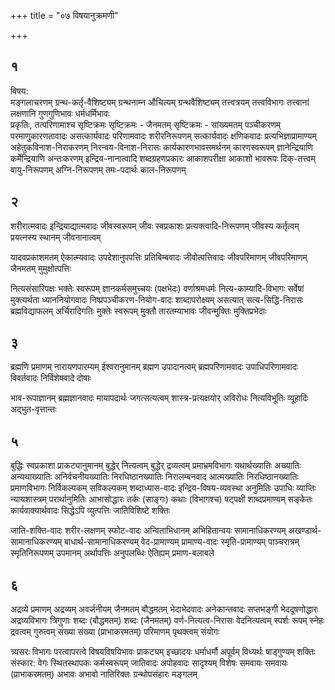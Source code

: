 +++
title = "०७ विषयानुक्रमणी"

+++
## १
विषय:  
मङ्गलाचरणम् 
ग्रन्थ-कर्तृ-वैशिष्ट्यम् 
ग्रन्थनाम्न औचित्यम् 
ग्रन्थवैशिष्ट्यम्
तत्त्वत्रयम् 
तत्त्वविभागः 
तत्त्वानां लक्षणानि 
गुणगुणिभावः 
धर्मधर्मिभावः  
प्रकृतिः, तत्परिणामाश्च
सृष्टिक्रमः
सृष्टिक्रमः - जैनमतम्
सृष्टिक्रमः - सांख्यमतम्
पञ्चीकरणम्
परमाणुकारणतावादः 
असत्कार्यवादः 
परिणामवादः 
शरीरनिरूपणम्
सत्कार्यवादः
क्षणिकवादः
प्रत्यभिज्ञाप्रामाण्यम्
अहेतुकविनाश-निराकरणम्
निरन्वय-विनाश-निरासः
कार्यकारणभावसमर्थनम्
कारणस्वरूपम्
ज्ञानेन्द्रियाणि
कर्मेन्द्रियाणि
अन्तःकरणम्
इन्द्रिय-नानात्वादि
शब्दग्रहणप्रकारः
आकाशपरीक्षा
आकाशो भावरूपः
दिक्-तत्त्वम्
वायु-निरूपणम्
अग्नि-निरूपणम्
तमः-पदार्थः
काल-निरूपणम्

## २
शरीरात्मवादः
इन्द्रियाद्यात्मवादः
जीवस्वरूपम्
जीवः स्वप्रकाशः
प्रत्यक्त्वादि-निरूपणम्
जीवस्य कर्तृत्वम्
प्रयत्नस्य स्थानम्
जीवनानात्वम्

यादवप्रकाशमतम्
ऐकात्म्यवादः
उपदेशानुपपत्तिः
प्रतिबिम्बवादः
जीवोत्पत्तिवादः
जीवपरिमाणम्
जीवपरिमाणम् जैनमतम्
मुमुक्षोत्पत्तिः

नित्यसंसारिपक्षः
भक्तेः स्वरूपम्
ज्ञानकर्मसमुच्चयः (पक्षभेदः)
वर्णाश्रमधर्मः
नित्य-काम्यादि-विभागः
सर्वेषां मुक्त्यर्थता
ध्याननियोगवादः
निष्प्रपञ्चीकरण-नियोग-वादः
शाब्दापरोक्ष्यम्
असत्यात् सत्य-सिद्धि-निरासः
ब्रह्मविद्याफलम्
अर्चिरादिगतिः
मुक्तेः स्वरूपम्
मुक्तौ तारतम्याभावः
जीवन्मुक्तिः
मुक्तिप्रभेदाः

## ३
ब्रह्मणि प्रमाणम्
नारायणपारम्यम्
ईश्वरानुमानम्
ब्रह्मण उपादानत्वम्
ब्रह्मपरिणामवादः
उपाधिपरिणामवादः
विवर्तवादः
निर्विशेषवादे दोषाः

भाव-रूपाज्ञानम्
ब्रह्मज्ञानवादः
मायापदार्थः
जगत्सत्यत्वम्
शास्त्र-प्रत्यक्षयोर् अविरोधः
नित्यविभूतिः
व्यूहादिः
अद्भुत-वृत्तान्तः

## ५
बुद्धिः स्वप्रकाशा
प्राकट्यानुमानम्
बुद्धेर् नित्यत्वम्
बुद्धेर् द्रव्यत्वम्
प्रमाभ्रमविभागः
यथार्थख्यातिः
अख्यातिः
अन्यथाख्यातिः
अनिर्वचनीयख्यातिः
निरधिष्ठानख्यातिः
निरालम्बनवाद
आत्मख्यातिः
निरधिष्ठानख्यातिः
प्रमाणविभागः
निर्विकल्पकम्
सविकल्पकम्
शब्दाध्यास-वादः
इन्द्रिय-विषय-व्यवस्था
अनुमितिः
उपाधिः
व्याप्तिः
न्यायशास्त्रम्
परार्थानुमितिः
आभासोद्धारः
तर्कः (साङ्गः)
कथाः (विभागश्च)
षट्पक्षी
शाब्दप्रमाण्यम्
सङ्केतः
कार्यवाक्यार्थवादः
सिद्धेऽपि व्युत्पत्तिः
जातिविशिष्टे शक्तिः

जाति-शक्ति-वादः
शरीर-लक्षणम्
स्फोट-वादः
अन्विताभिधानम्
अभिहितान्वयः
सामानाधिकरण्यम्
अखण्डार्थ-सामानाधिकरण्यम्
बाधार्थ-सामानाधिकरण्यम्
वेद-प्रामाण्यम्
प्रामाण्य-वादः
स्मृति-प्रामाण्यम्
पाञ्चरात्रम्
स्मृतिनिरूपणम्
उपमानम्
अर्थापत्तिः
अनुपलब्धिः
ऐतिह्यम्
प्रमाण-बलाबले

## ६
अद्रव्ये प्रमाणम्
अद्रव्यम् अवर्जनीयम्
जैनमतम्
बौद्धमतम्
भेदाभेदवादः
अनेकान्तवादः
सप्तभङ्गी
भेददूषणोद्धारः
अद्रव्यविभागः
त्रिगुणाः
शब्दः (बौद्धमतम्)
शब्दः (जैनमतम्)
वर्ण-नित्यत्व-निरासः
वेदनित्यत्वम्
स्पर्शः
रूपम्
स्नेहः
द्रवत्वम्
गुरुत्वम्
संख्या
संख्या
(प्राभाकरमतम्)
परिमाणम्
पृथक्त्वम्
संयोगः

त्र्यसरः
विभागः
परत्वापरत्वे
विषयविषयिभावः
प्राकट्यम्
इच्छादयः
धर्माधर्मौ
अपूर्वम्
विध्यर्थः
षाड्गुण्यम्
शक्तिः
संस्कार:
वेगः
स्थितस्थापकः
कर्मस्वरूपम्
जातिवादः
अपोहवादः
सादृश्यम्
विशेषः
समवायः
समवायः
(प्राभाकरमतम्)
अभावः
अभावो
नातिरिक्तः
ग्रन्थोपसंहारः
मङ्गलम्